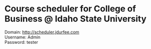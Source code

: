 # Course scheduler for College of Business @ Idaho State University
Domain: http://scheduler.jdurfee.com
</br>
Username: Admin
</br>
Password: tester
